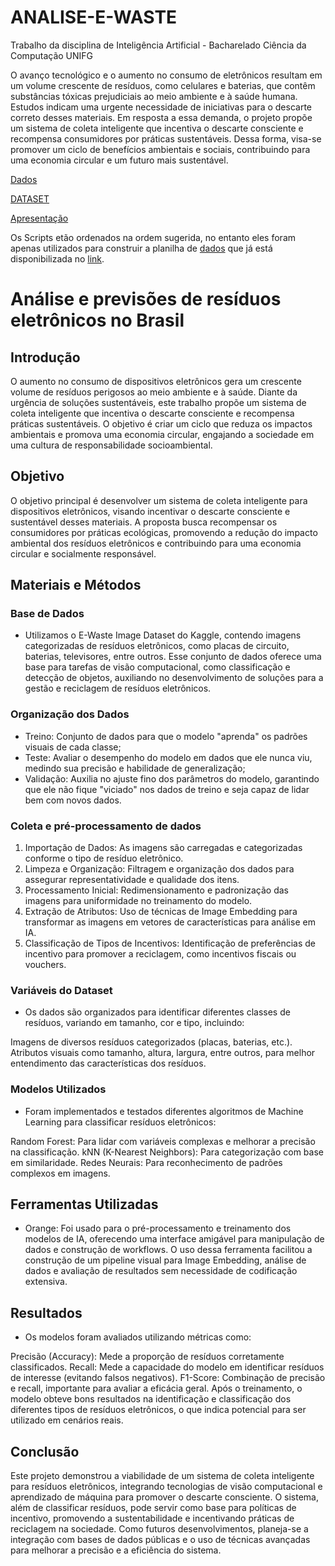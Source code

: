 # ANALISE-E-WASTE

Trabalho da disciplina de Inteligência Artificial - Bacharelado Ciência da Computação UNIFG

O avanço tecnológico e o aumento no consumo de eletrônicos resultam em um volume crescente de resíduos, como celulares e baterias, que contêm substâncias tóxicas prejudiciais ao meio ambiente e à saúde humana. Estudos indicam uma urgente necessidade de iniciativas para o descarte correto desses materiais. Em resposta a essa demanda, o projeto propõe um sistema de coleta inteligente que incentiva o descarte consciente e recompensa consumidores por práticas sustentáveis. Dessa forma, visa-se promover um ciclo de benefícios ambientais e sociais, contribuindo para uma economia circular e um futuro mais sustentável.

[Dados]()

[DATASET]()

[Apresentação](https://docs.google.com/presentation/d/1PTvTR0BeHcjduf-5Mwyaz4vX_m93B61-k3wLM5Mt8es/edit#slide=id.g2d55714aff8_0_45)

Os Scripts etão ordenados na ordem sugerida, no entanto eles foram apenas utilizados para construir a planilha de [dados](https://docs.google.com/spreadsheets/d/1priwDe7UXDmy9nzbXKZTDhQG9_NOB6FZafhcmQLOTfU/edit#gid=587864036) que já está disponibilizada no [link](https://docs.google.com/spreadsheets/d/1priwDe7UXDmy9nzbXKZTDhQG9_NOB6FZafhcmQLOTfU/edit#gid=587864036).

# Análise e previsões de resíduos eletrônicos no Brasil

## Introdução
O aumento no consumo de dispositivos eletrônicos gera um crescente volume de resíduos perigosos ao meio ambiente e à saúde. Diante da urgência de soluções sustentáveis, este trabalho propõe um sistema de coleta inteligente que incentiva o descarte consciente e recompensa práticas sustentáveis. O objetivo é criar um ciclo que reduza os impactos ambientais e promova uma economia circular, engajando a sociedade em uma cultura de responsabilidade socioambiental.

## Objetivo
O objetivo principal é desenvolver um sistema de coleta inteligente para dispositivos eletrônicos, visando incentivar o descarte consciente e sustentável desses materiais. A proposta busca recompensar os consumidores por práticas ecológicas, promovendo a redução do impacto ambiental dos resíduos eletrônicos e contribuindo para uma economia circular e socialmente responsável.

## Materiais e Métodos
### Base de Dados
- Utilizamos o E-Waste Image Dataset do Kaggle, contendo imagens categorizadas de resíduos eletrônicos, como placas de circuito, baterias, televisores, entre outros. Esse conjunto de dados oferece uma base para tarefas de visão computacional, como classificação e detecção de objetos, auxiliando no desenvolvimento de soluções para a gestão e reciclagem de resíduos eletrônicos.

### Organização dos Dados
- Treino: Conjunto de dados para que o modelo "aprenda" os padrões visuais de cada classe;
- Teste: Avaliar o desempenho do modelo em dados que ele nunca viu, medindo sua precisão e habilidade de generalização;
- Validação: Auxilia no ajuste fino dos parâmetros  do modelo, garantindo que ele não fique "viciado" nos dados de treino e seja capaz de lidar bem com novos dados.


### Coleta e pré-processamento de dados
1. Importação de Dados: As imagens são carregadas e categorizadas conforme o tipo de resíduo eletrônico.
2. Limpeza e Organização: Filtragem e organização dos dados para assegurar representatividade e qualidade dos itens.
3. Processamento Inicial: Redimensionamento e padronização das imagens para uniformidade no treinamento do modelo.
4. Extração de Atributos: Uso de técnicas de Image Embedding para transformar as imagens em vetores de características para análise em IA.
5. Classificação de Tipos de Incentivos: Identificação de preferências de incentivo para promover a reciclagem, como incentivos fiscais ou vouchers.

### Variáveis do Dataset
- Os dados são organizados para identificar diferentes classes de resíduos, variando em tamanho, cor e tipo, incluindo:

Imagens de diversos resíduos categorizados (placas, baterias, etc.).
Atributos visuais como tamanho, altura, largura, entre outros, para melhor entendimento das características dos resíduos.

### Modelos Utilizados
- Foram implementados e testados diferentes algoritmos de Machine Learning para classificar resíduos eletrônicos:

Random Forest: Para lidar com variáveis complexas e melhorar a precisão na classificação.
kNN (K-Nearest Neighbors): Para categorização com base em similaridade.
Redes Neurais: Para reconhecimento de padrões complexos em imagens.

## Ferramentas Utilizadas
- Orange: Foi usado para o pré-processamento e treinamento dos modelos de IA, oferecendo uma interface amigável para manipulação de dados e construção de workflows. O uso dessa ferramenta facilitou a construção de um pipeline visual para Image Embedding, análise de dados e avaliação de resultados sem necessidade de codificação extensiva.

## Resultados
- Os modelos foram avaliados utilizando métricas como:

Precisão (Accuracy): Mede a proporção de resíduos corretamente classificados.
Recall: Mede a capacidade do modelo em identificar resíduos de interesse (evitando falsos negativos).
F1-Score: Combinação de precisão e recall, importante para avaliar a eficácia geral.
Após o treinamento, o modelo obteve bons resultados na identificação e classificação dos diferentes tipos de resíduos eletrônicos, o que indica potencial para ser utilizado em cenários reais.

## Conclusão
Este projeto demonstrou a viabilidade de um sistema de coleta inteligente para resíduos eletrônicos, integrando tecnologias de visão computacional e aprendizado de máquina para promover o descarte consciente. O sistema, além de classificar resíduos, pode servir como base para políticas de incentivo, promovendo a sustentabilidade e incentivando práticas de reciclagem na sociedade. Como futuros desenvolvimentos, planeja-se a integração com bases de dados públicas e o uso de técnicas avançadas para melhorar a precisão e a eficiência do sistema.
